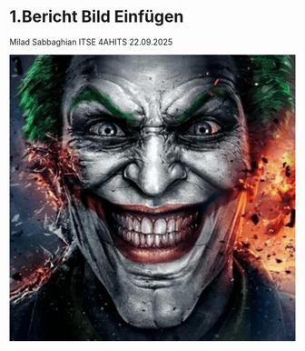 # 1.Bericht Bild Einfügen

Milad Sabbaghian
ITSE
4AHITS
22.09.2025

![Evil_Jonkler](Bilder/Evil_Jonkler.jpg)

